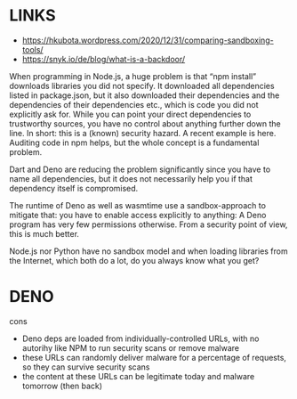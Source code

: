 # LINKS

- https://hkubota.wordpress.com/2020/12/31/comparing-sandboxing-tools/
- https://snyk.io/de/blog/what-is-a-backdoor/

When programming in Node.js, a huge problem is that “npm install” downloads libraries you did not specify. It downloaded all dependencies listed in package.json, but it also downloaded their dependencies and the dependencies of their dependencies etc., which is code you did not explicitly ask for. While you can point your direct dependencies to trustworthy sources, you have no control about anything further down the line. In short: this is a (known) security hazard. A recent example is here. Auditing code in npm helps, but the whole concept is a fundamental problem.

Dart and Deno are reducing the problem significantly since you have to name all dependencies, but it does not necessarily help you if that dependency itself is compromised.

The runtime of Deno as well as wasmtime use a sandbox-approach to mitigate that: you have to enable access explicitly to anything: A Deno program has very few permissions otherwise. From a security point of view, this is much better.

Node.js nor Python have no sandbox model and when loading libraries from the Internet, which both do a lot, do you always know what you get? 
# DENO

cons

* Deno deps are loaded from individually-controlled URLs, with no autorihy like NPM to run security scans or remove malware  
* these URLs can randomly deliver malware for a percentage of requests, so they can survive security scans  
* the content at these URLs can be legitimate today and malware tomorrow (then back)